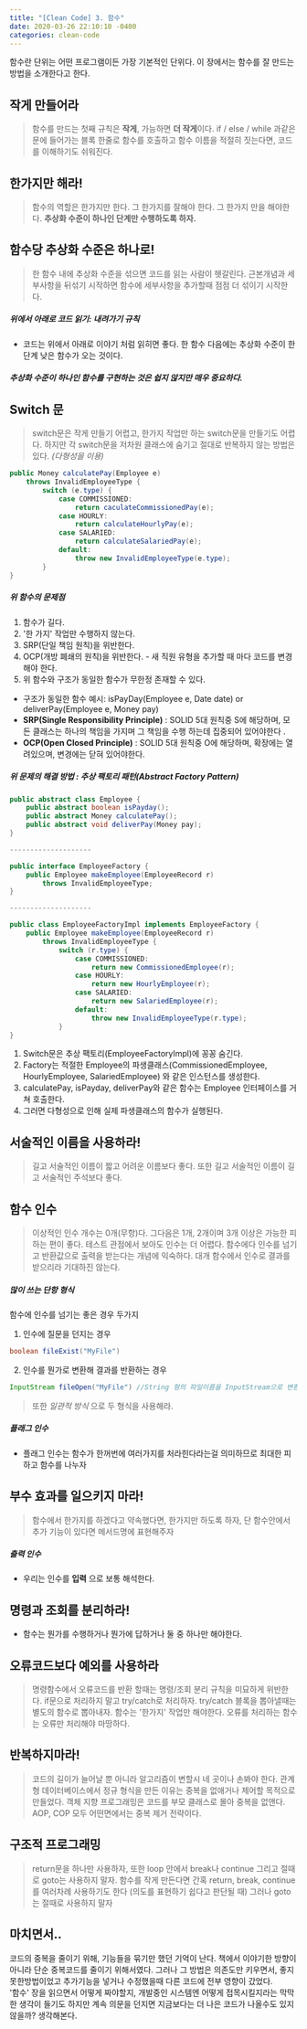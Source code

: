 ```yaml
---
title: "[Clean Code] 3. 함수"
date: 2020-03-26 22:10:10 -0400
categories: clean-code
---
```



함수란 단위는 어떤 프로그램이든 가장 기본적인 단위다.
이 장에서는 함수를 잘 만드는 방법을 소개한다고 한다.


## 작게 만들어라
> 함수를 만드는 첫째 규칙은 **작게**, 가능하면 **더 작게**이다.
> if / else / while 과같은 문에 들어가는 블록 한줄로 함수를 호출하고 함수 이름을 적절히 짓는다면, 코드를 이해하기도 쉬워진다.

## 한가지만 해라!
> 함수의 역할은 한가지만 한다. 
> 그 한가지를 잘해야 한다. 
> 그 한가지 만을 해야한다. 
> **추상화 수준이 하나인 단계만 수행하도록 하자.**

## 함수당 추상화 수준은 하나로!
> 한 함수 내에 추상화 수준을 섞으면 코드를 읽는 사람이 헷갈린다.
> 근본개념과 세부사항을 뒤섞기 시작하면 함수에 세부사항을 추가할때 점점 더 섞이기 시작한다.

##### 위에서 아래로 코드 읽기: **내려가기** 규칙
- 코드는 위에서 아래로 이야기 처럼 읽히면 좋다. 한 함수 다음에는 추상화 수준이 한 단계 낮은 함수가 오는 것이다.

##### *추상화 수준이 하나인 함수를 구현하는 것은 쉽지 않지만 매우 중요하다.*


## Switch 문
> switch문은 작게 만들기 어렵고, 한가지 작업만 하는 switch문을 만들기도 어렵다.
> 하지만 각 switch문을 저차원 클래스에 숨기고 절대로 반복하지 않는 방법은 있다. *(다형성을 이용)*

```java
public Money calculatePay(Employee e) 
    throws InvalidEmployeeType {
        switch (e.type) {
            case COMMISSIONED:
                return caculateCommissionedPay(e);
            case HOURLY:
                return calculateHourlyPay(e);
            case SALARIED:
                return calculateSalariedPay(e);
            default:
                throw new InvalidEmployeeType(e.type);
        }
}
```

##### 위 함수의 문제점
1. 함수가 길다.
2. '한 가지' 작업만 수행하지 않는다.
3. SRP(단일 책임 원칙)을 위반한다.
4. OCP(개방 폐쇄의 원칙)을 위반한다. - 새 직원 유형을 추가할 때 마다 코드를 변경해야 한다.
5. 위 함수와 구조가 동일한 함수가 무한정 존재할 수 있다. 


* 구조가 동일한 함수 예시: isPayDay(Employee e, Date date) or deliverPay(Employee e, Money pay)
* **SRP(Single Responsibility Principle)** : SOLID 5대 원칙중 S에 해당하며, 모든 클래스는 하나의 책임을 가지며 그 책임을 수행 하는데 집중되어 있어야한다 .
* **OCP(Open Closed Principle)** : SOLID 5대 원칙중 O에 해당하며, 확장에는 열려있으며, 변경에는 닫혀 있어야한다. 


##### 위 문제의 해결 방법 : **추상 팩토리 패턴(Abstract Factory Pattern)**

```java
public abstract class Employee {
    public abstract boolean isPayday();
    public abstract Money calculatePay();
    public abstract void deliverPay(Money pay);
}

--------------------

public interface EmployeeFactory {
    public Employee makeEmployee(EmployeeRecord r) 
        throws InvalidEmployeeType;
}

--------------------

public class EmployeeFactoryImpl implements EmployeeFactory {
    public Employee makeEmployee(EmployeeRecord r)
        throws InvalidEmployeeType {
            switch (r.type) {
                case COMMISSIONED:
                    return new CommissionedEmployee(r);
                case HOURLY:
                    return new HourlyEmployee(r);
                case SALARIED:
                    return new SalariedEmployee(r);
                default:
                    throw new InvalidEmployeeType(r.type);
            }
}

```
1. Switch문은 추상 팩토리(EmployeeFactoryImpl)에 꽁꽁 숨긴다.
2. Factory는 적절한 Employee의 파생클래스(CommissionedEmployee, HourlyEmployee, SalariedEmployee) 와 같은 인스턴스를 생성한다.
3. calculatePay, isPayday, deliverPay와 같은 함수는 Employee 인터페이스를 거쳐 호출한다.
4. 그러면 다형성으로 인해 실제 파생클래스의 함수가 실행된다.


## 서술적인 이름을 사용하라!
> 길고 서술적인 이름이 짧고 어려운 이름보다 좋다.
> 또한 길고 서술적인 이름이 길고 서술적인 주석보다 좋다.

## 함수 인수
> 이상적인 인수 개수는 0개(무항)다. 그다음은 1개, 2개이며 3개 이상은 가능한 피하는 편이 좋다.
> 테스트 관점에서 보아도 인수는 더 어렵다. 
> 함수에다 인수를 넘기고 반환값으로 출력을 받는다는 개념에 익숙하다.
> 대개 함수에서 인수로 결과를 받으리라 기대하진 않는다.

##### 많이 쓰는 단항 형식
함수에 인수를 넘기는 좋은 경우 두가지
1. 인수에 질문을 던지는 경우 

```java
boolean fileExist("MyFile")
```

2. 인수를 뭔가로 변환해 결과를 반환하는 경우

```java
InputStream fileOpen("MyFile") //String 형의 파일이름을 InputStream으로 변환한다
```
> 또한 *일관적 방식* 으로 두 형식을 사용해라.

##### 플래그 인수
*  플래그 인수는 함수가 한꺼번에 여러가지를 처라힌다라는걸 의미하므로 최대한 피하고 함수를 나누자


## 부수 효과를 일으키지 마라!
> 함수에서 한가지를 하겠다고 약속했다면, 한가지만 하도록 하자, 단 함수안에서 추가 기능이 있다면 메서드명에 표현해주자


##### 출력 인수
* 우리는 인수를 **입력** 으로 보통 해석한다.

## 명령과 조회를 분리하라!
* 함수는 뭔가를 수행하거나 뭔가에 답하거나 둘 중 하나만 해야한다.

## 오류코드보다 예외를 사용하라
> 명령함수에서 오류코드를 반환 할때는 명령/조회 분리 규칙을 미묘하게 위반한다.
> if문으로 처리하지 말고 try/catch로 처리하자.
> try/catch 블록을 뽑아낼때는 별도의 함수로 뽑아내자.
> 함수는 '한가지' 작업만 해야한다. 오류를 처리하는 함수는 오류만 처리해야 마땅하다.

## 반복하지마라!
> 코드의 길이가 늘어날 뿐 아니라 알고리즘이 변할시 네 곳이나 손봐야 한다.
> 관계형 데이터베이스에서 정규 형식을 만든 이유는 중복을 없애거나 제어할 목적으로 만들었다.
> 객체 지향 프로그래밍은 코드를 부모 클래스로 몰아 중복을 없앤다. 
> AOP, COP 모두 어떤면에서는 중복 제거 전략이다.

## 구조적 프로그래밍
> return문을 하나만 사용하자, 또한 loop 안에서 break나 continue 그리고 절때로 goto는 사용하지 말자.
> 함수를 작게 만든다면 간혹 return, break, continue를 여러차례 사용하기도 한다 (의도를 표현하기 쉽다고 판단될 때)
> 그러나 goto는 절때로 사용하지 말자

## 마치면서..
코드의 중복을 줄이기 위해, 기능들을 묶기만 했던 기억이 난다. 책에서 이야기한 방향이 아니라 단순 중복코드를 줄이기 위해서였다.
그러나 그 방법은 의존도만 키우면서, 좋지 못한방법이었고 추가기능을 넣거나 수정했을때 다른 코드에 전부 영향이 갔었다.   
'함수' 장을 읽으면서 어떻게 짜야할지, 개발중인 시스템엔 어떻게 접목시킬지라는 막막한 생각이 들기도 하지만
계속 의문을 던지면 지금보다는 더 나은 코드가 나올수도 있지 않을까? 생각해본다.

